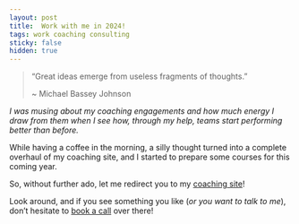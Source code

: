 ```yaml
---
layout: post
title:  Work with me in 2024!
tags: work coaching consulting
sticky: false
hidden: true
---
```


> “Great ideas emerge from useless fragments of thoughts.”
> 
> ~ Michael Bassey Johnson

_I was musing about my coaching engagements and how much energy I draw from them when I see how, through my help, 
teams start performing better than before._

While having a coffee in the morning, a silly thought turned into a complete overhaul of my coaching site, and I 
started to prepare some courses for this coming year.

So, without further ado, let me redirect you to my [coaching site](https://ecomba.pro)!

Look around, and if you see something you like (_or you want to talk to me_), don’t hesitate to 
[book a call](https://calendly.com/ecomba/free-consultation) over there!